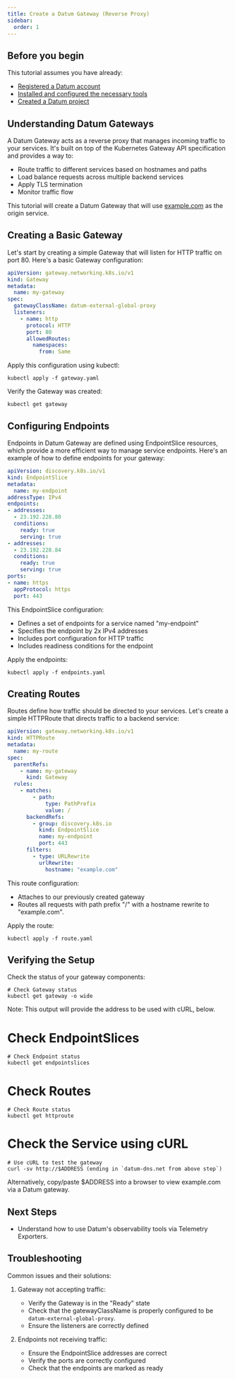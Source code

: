 ```yaml
---
title: Create a Datum Gateway (Reverse Proxy)
sidebar:
  order: 1
---
```


## Before you begin

This tutorial assumes you have already:

- [Registered a Datum account](../get-started)
- [Installed and configured the necessary tools](../)
- [Created a Datum project](../)

## Understanding Datum Gateways

A Datum Gateway acts as a reverse proxy that manages incoming traffic to your services. It's built on top of the Kubernetes Gateway API specification and provides a way to:

- Route traffic to different services based on hostnames and paths
- Load balance requests across multiple backend services
- Apply TLS termination
- Monitor traffic flow

This tutorial will create a Datum Gateway that will use
[example.com](https://www.example.com) as the origin service.

## Creating a Basic Gateway

Let's start by creating a simple Gateway that will listen for HTTP traffic on port 80. Here's a basic Gateway configuration:

```yaml
apiVersion: gateway.networking.k8s.io/v1
kind: Gateway
metadata:
  name: my-gateway
spec:
  gatewayClassName: datum-external-global-proxy
  listeners:
    - name: http
      protocol: HTTP
      port: 80
      allowedRoutes:
        namespaces:
          from: Same
```

Apply this configuration using kubectl:

```shell
kubectl apply -f gateway.yaml
```

Verify the Gateway was created:

```shell
kubectl get gateway
```

## Configuring Endpoints

Endpoints in Datum Gateway are defined using EndpointSlice resources, which provide a more efficient way to manage service endpoints. Here's an example of how to define endpoints for your gateway:

```yaml
apiVersion: discovery.k8s.io/v1
kind: EndpointSlice
metadata:
  name: my-endpoint
addressType: IPv4
endpoints:
- addresses:
  - 23.192.228.80
  conditions:
    ready: true
    serving: true
- addresses:
  - 23.192.228.84
  conditions:
    ready: true
    serving: true
ports:
- name: https
  appProtocol: https
  port: 443
```

This EndpointSlice configuration:
- Defines a set of endpoints for a service named "my-endpoint"
- Specifies the endpoint by 2x IPv4 addresses
- Includes port configuration for HTTP traffic
- Includes readiness conditions for the  endpoint

Apply the endpoints:

```shell
kubectl apply -f endpoints.yaml
```

## Creating Routes

Routes define how traffic should be directed to your services. Let's create a simple HTTPRoute that directs traffic to a backend service:

```yaml
apiVersion: gateway.networking.k8s.io/v1
kind: HTTPRoute
metadata:
  name: my-route
spec:
  parentRefs:
    - name: my-gateway
      kind: Gateway
  rules:
    - matches:
        - path:
            type: PathPrefix
            value: /
      backendRefs:
        - group: discovery.k8s.io
          kind: EndpointSlice
          name: my-endpoint
          port: 443
      filters:
        - type: URLRewrite
          urlRewrite:
            hostname: "example.com"
```

This route configuration:
- Attaches to our previously created gateway
- Routes all requests with path prefix "/"  with a hostname rewrite to "example.com".

Apply the route:

```shell
kubectl apply -f route.yaml
```

## Verifying the Setup

Check the status of your gateway components:

```shell
# Check Gateway status
kubectl get gateway -o wide
```

Note: This output will provide the address to be used with cURL, below.

# Check EndpointSlices
```shell
# Check Endpoint status
kubectl get endpointslices
```

# Check Routes
```shell
# Check Route status
kubectl get httproute
```

# Check the Service using cURL

```shell
# Use cURL to test the gateway
curl -sv http://$ADDRESS (ending in `datum-dns.net from above step`)
```

Alternatively, copy/paste $ADDRESS into a browser to view example.com via a
Datum gateway.

## Next Steps

- Understand how to use Datum's observability tools via Telemetry Exporters.

## Troubleshooting

Common issues and their solutions:

1. Gateway not accepting traffic:
   - Verify the Gateway is in the "Ready" state
   - Check that the gatewayClassName is properly configured to be `datum-external-global-proxy`.
   - Ensure the listeners are correctly defined

2. Endpoints not receiving traffic:
   - Ensure the EndpointSlice addresses are correct
   - Verify the ports are correctly configured
   - Check that the endpoints are marked as ready

